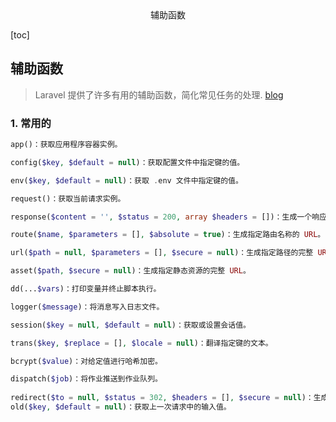 <center>辅助函数</center>



[toc]







## 辅助函数

> Laravel 提供了许多有用的辅助函数，简化常见任务的处理. [blog](https://www.jianshu.com/p/cc67898598ab)





### 1. 常用的

```php
app()：获取应用程序容器实例。

config($key, $default = null)：获取配置文件中指定键的值。

env($key, $default = null)：获取 .env 文件中指定键的值。

request()：获取当前请求实例。

response($content = '', $status = 200, array $headers = [])：生成一个响应实例。

route($name, $parameters = [], $absolute = true)：生成指定路由名称的 URL。

url($path = null, $parameters = [], $secure = null)：生成指定路径的完整 URL。

asset($path, $secure = null)：生成指定静态资源的完整 URL。

dd(...$vars)：打印变量并终止脚本执行。

logger($message)：将消息写入日志文件。

session($key = null, $default = null)：获取或设置会话值。

trans($key, $replace = [], $locale = null)：翻译指定键的文本。

bcrypt($value)：对给定值进行哈希加密。

dispatch($job)：将作业推送到作业队列。
    
redirect($to = null, $status = 302, $headers = [], $secure = null)：生成一个重定向的响应实例。用于进行页面重定向。
old($key, $default = null)：获取上一次请求中的输入值。
```

